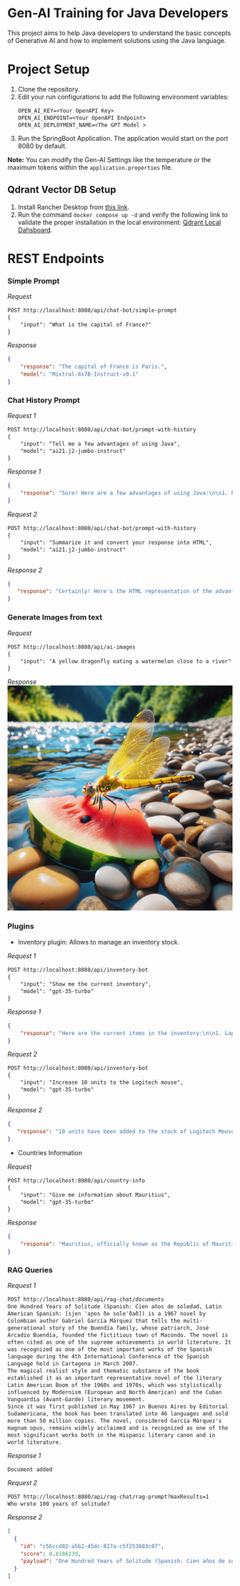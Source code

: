 # Gen-AI Training for Java Developers

This project aims to help Java developers to understand the basic concepts of
Generative AI and how to implement solutions using the Java language.

# Project Setup
1. Clone the repository.
2. Edit your run configurations to add the following environment variables:
   ```
   OPEN_AI_KEY=<Your OpenAPI Key>
   OPEN_AI_ENDPOINT=<Your OpenAPI Endpoint>
   OPEN_AI_DEPLOYMENT_NAME=<The GPT Model >
   ```
3. Run the SpringBoot Application. The application would start on the port 8080 by default.

**Note:** You can modify the Gen-AI Settings like the temperature or the maximum
    tokens within the `application.properties` file.

## Qdrant Vector DB Setup
1. Install Rancher Desktop from
   [this link](https://github.com/rancher-sandbox/rancher-desktop/releases).
2. Run the command `docker compose up -d` and verify the following link to
   validate the proper installation in the local environment:
   [Qdrant Local Dahsboard](http://localhost:6333/dashboard).

# REST Endpoints
### Simple Prompt
_Request_
```
POST http://localhost:8080/api/chat-bot/simple-prompt
{
    "input": "What is the capital of France?"
}
```
_Response_
```json
{
    "response": "The capital of France is Paris.",
    "model": "Mixtral-8x7B-Instruct-v0.1"
}
```

### Chat History Prompt
_Request 1_
```
POST http://localhost:8080/api/chat-bot/prompt-with-history
{
    "input": "Tell me a few advantages of using Java",
    "model": "ai21.j2-jumbo-instruct"
}
```
_Response 1_
```json
{
    "response": "Sure! Here are a few advantages of using Java:\n\n1. Platform independence: Java programs are compiled into bytecode, which can run on any platform with a Java Virtual Machine (JVM). This cross-platform compatibility makes Java a popular choice for building enterprise-level applications.\n\n2. Object-oriented programming: Java follows the object-oriented programming paradigm, which promotes modular and reusable code. This helps in building robust and scalable applications.\n\n3. Rich API: Java provides a vast collection of pre-built libraries and APIs, ranging from graphics rendering to networking and database connectivity. These APIs save development time and effort by providing ready-to-use solutions.\n\n4. Memory management: Java uses automatic garbage collection, which helps in managing memory allocation and deallocation. Developers don't need to worry about manual memory management, improving efficiency and reducing the likelihood of memory leaks.\n\n5. Strong community support: Java has a large and active community of developers, which means you can find extensive documentation, forums, and resources to learn, troubleshoot, and collaborate on Java projects.\n\n6. Security: Java has built-in security features, such as sandboxing, that protect against malicious activities. It also supports cryptography and secure socket layers (SSL) for secure communication.\n\nThese advantages are just a glimpse of what Java offers. It is a versatile language used in a variety of domains, including web development, mobile app development, and enterprise software."
}
```

_Request 2_
```
POST http://localhost:8080/api/chat-bot/prompt-with-history
{
    "input": "Summarize it and convert your response into HTML",
    "model": "ai21.j2-jumbo-instruct"
}
```
_Response 2_
```json
{
   "response": "Certainly! Here's the HTML representation of the advantages of using Java:\n\n```html\n<h3>Advantages of Using Java:</h3>\n<ol>\n  <li><strong>Platform independence:</strong> Java programs can run on any platform with a JVM.</li>\n  <li><strong>Object-oriented programming:</strong> Java promotes modular and reusable code through its OOP paradigm.</li>\n  <li><strong>Rich API:</strong> Java provides a wide range of pre-built libraries and APIs.</li>\n  <li><strong>Memory management:</strong> Java uses automatic garbage collection, reducing the need for manual memory management.</li>\n  <li><strong>Strong community support:</strong> Java has an active community of developers, offering extensive resources and support.</li>\n  <li><strong>Security:</strong> Java has built-in security features, such as sandboxing and support for encryption.</li>\n</ol>\n```\n\nFeel free to modify or style the HTML code as necessary."
}
```

### Generate Images from text
_Request_
```
POST http://localhost:8080/api/ai-images
{
    "input": "A yellow dragonfly eating a watermelon close to a river"
}
```
_Response_
![image](images/image_example.png)


### Plugins

- Inventory plugin: Allows to manage an inventory stock.

_Request 1_
```
POST http://localhost:8080/api/inventory-bot
{
    "input": "Show me the current inventory",
    "model": "gpt-35-turbo"
}
```
_Response 1_
```json
{
    "response": "Here are the current items in the inventory:\n\n1. Laptop HP - Current Stock: 10, Maximum Stock: 50\n2. Mouse Logitech - Current Stock: 105, Maximum Stock: 200\n3. Monitor Asus - Current Stock: 15, Maximum Stock: 40"
}
```

_Request 2_
```
POST http://localhost:8080/api/inventory-bot
{
    "input": "Increase 10 units to the Logitech mouse",
    "model": "gpt-35-turbo"
}
```
_Response 2_
```json
{
   "response": "10 units have been added to the stock of Logitech Mouse. The current stock of Logitech Mouse is now 115 units."
}
```

- Countries Information

_Request_
```
POST http://localhost:8080/api/country-info
{
    "input": "Give me information about Mauritius",
    "model": "gpt-35-turbo"
}
```
_Response_
```json
{
    "response": "Mauritius, officially known as the Republic of Mauritius, is an island nation located in the Eastern Africa region of Africa. Here is some information about Mauritius:\n\n- Common Name: Mauritius\n- Official Name: Republic of Mauritius\n- Native Name: Maurice (French), Moris (Mauritian Creole)\n- Capital: Port Louis\n- Region: Africa\n- Subregion: Eastern Africa\n- Population: Approximately 1,265,740\n- Area: 2,040 square kilometers\n- Language: The official languages are English and French, with Mauritian Creole being widely spoken.\n- Currency: Mauritian Rupee (MUR)\n- Timezone: UTC+04:00\n- Calling Code: +230\n- Internet TLD: .mu\n- Flag: 🇲🇺\n\nIf you need more specific information or have any other questions, feel free to ask!"
}
```

### RAG Queries
_Request 1_
```
POST http://localhost:8080/api/rag-chat/documents
One Hundred Years of Solitude (Spanish: Cien años de soledad, Latin American Spanish: [sjen ˈaɲos ðe soleˈðað]) is a 1967 novel by Colombian author Gabriel García Márquez that tells the multi-generational story of the Buendía family, whose patriarch, José Arcadio Buendía, founded the fictitious town of Macondo. The novel is often cited as one of the supreme achievements in world literature. It was recognized as one of the most important works of the Spanish language during the 4th International Conference of the Spanish Language held in Cartagena in March 2007.
The magical realist style and thematic substance of the book established it as an important representative novel of the literary Latin American Boom of the 1960s and 1970s, which was stylistically influenced by Modernism (European and North American) and the Cuban Vanguardia (Avant-Garde) literary movement.
Since it was first published in May 1967 in Buenos Aires by Editorial Sudamericana, the book has been translated into 46 languages and sold more than 50 million copies. The novel, considered García Márquez's magnum opus, remains widely acclaimed and is recognized as one of the most significant works both in the Hispanic literary canon and in world literature.
```
_Response 1_
```
Document added 
```

_Request 2_
```
POST http://localhost:8080/api/rag-chat/rag-prompt?maxResults=1
Who wrote 100 years of solitude?
```
_Response 2_
```json
[
  {
    "id": "c56ccd82-a5b2-45dc-817a-c5f253883c07",
    "score": 0.8186239,
    "payload": "One Hundred Years of Solitude (Spanish: Cien años de soledad, Latin American Spanish: [sjen ˈaɲos ðe soleˈðað]) is a 1967 novel by Colombian author Gabriel García Márquez that tells the multi-generational story of the Buendía family, whose patriarch, José Arcadio Buendía, founded the fictitious town of Macondo."
  }
]
```